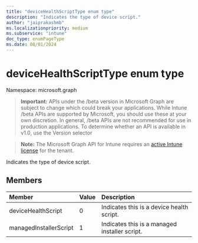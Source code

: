 ```yaml
---
title: "deviceHealthScriptType enum type"
description: "Indicates the type of device script."
author: "jaiprakashmb"
ms.localizationpriority: medium
ms.subservice: "intune"
doc_type: enumPageType
ms.date: 08/01/2024
---
```


# deviceHealthScriptType enum type

Namespace: microsoft.graph

> **Important:** APIs under the /beta version in Microsoft Graph are subject to change which could break your applications. While Intune /beta APIs are supported by Microsoft, you should use these at your own discretion. In general, /beta APIs are not recommended for use in production applications. To determine whether an API is available in v1.0, use the Version selector

> **Note:** The Microsoft Graph API for Intune requires an [active Intune license](https://go.microsoft.com/fwlink/?linkid=839381) for the tenant.

Indicates the type of device script.

## Members
|Member|Value|Description|
|:---|:---|:---|
|deviceHealthScript|0|Indicates this is a device health script.|
|managedInstallerScript|1|Indicates this is a managed installer script.|